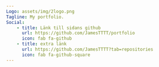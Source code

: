 ```yaml
---
Logo: assets/img/2logo.png
Tagline: My portfolio.
Social:
    - title: Länk till sidans github
      url: https://github.com/JamesTTTT/portfolio
      icon: fab fa-github
    - title: extra länk
      url: https://github.com/JamesTTTT?tab=repositories
      icon: fab fa-github-square
---
```

